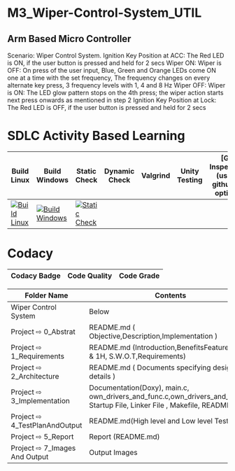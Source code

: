 
# M3_Wiper-Control-System_UTIL

## Arm Based Micro Controller
Scenario: Wiper Control System. Ignition Key Position at ACC: The Red LED is ON, if the user button is pressed and held for 2 secs Wiper ON: Wiper is OFF: On press of the user input, Blue, Green and Orange LEDs come ON one at a time with the set frequency, The frequency changes on every alternate key press, 3 frequency levels with 1, 4 and 8 Hz Wiper OFF: Wiper is ON: The LED glow pattern stops on the 4th press; the wiper action starts next press onwards as mentioned in step 2 Ignition Key Position at Lock: The Red LED is OFF, if the user button is pressed and held for 2 secs


# SDLC Activity Based Learning
 
 Build Linux | Build Windows | Static Check | Dynamic Check | Valgrind | Unity Testing | [Git Inspector](using github.io option)
------| ------- |---------- | ------- |------- |-------|--------------
[![Build Linux](https://github.com/JyothiPavuluri/M3_Emb_Wiper-Control-System_UTIL/actions/workflows/Build%20Linux.yml/badge.svg)](https://github.com/JyothiPavuluri/M3_Emb_Wiper-Control-System_UTIL/actions/workflows/Build%20Linux.yml)| [![Build Windows](https://github.com/JyothiPavuluri/M3_Emb_Wiper-Control-System_UTIL/actions/workflows/Build%20Windows.yml/badge.svg)](https://github.com/JyothiPavuluri/M3_Emb_Wiper-Control-System_UTIL/actions/workflows/Build%20Windows.yml) | [![Static Check](https://github.com/JyothiPavuluri/M3_Emb_Wiper-Control-System_UTIL/actions/workflows/Staticmain.yml/badge.svg)](https://github.com/JyothiPavuluri/M3_Emb_Wiper-Control-System_UTIL/actions/workflows/Staticmain.yml) |
# Codacy

Codacy Badge | Code Quality | Code Grade |
------| ------- |---------- |
 
 
| Folder Name | Contents |
|---|---|
| Wiper Control System | Below |
| Project ⇨ 0_Abstrat | README.md ( Objective,Description,Implementation ) |
| Project ⇨ 1_Requirements | README.md (Introduction,BenefitsFeatures,5W's & 1H, S.W.O.T,Requirements)  |
| Project ⇨ 2_Architecture | README.md ( Documents specifying design details ) |
| Project ⇨ 3_Implementation | Documentation(Doxy), main.c, own_drivers_and_func.c,own_drivers_and_func.h, Startup File, Linker File , Makefile, README.md |
| Project ⇨ 4_TestPlanAndOutput | README.md(High level and Low level Test plan) |
| Project ⇨ 5_Report | Report (README.md) |
| Project ⇨ 7_Images And Output | Output Images |
